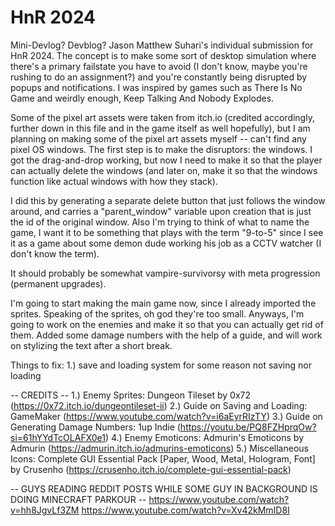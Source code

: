 # HnR 2024
Mini-Devlog? Devblog?
 Jason Matthew Suhari's individual submission for HnR 2024. The concept is to make some sort of desktop simulation where there's a primary failstate you have to avoid (I don't know, maybe you're rushing to do an assignment?) and you're constantly being disrupted by popups and notifications. I was inspired by games such as There Is No Game and weirdly enough, Keep Talking And Nobody Explodes.

 Some of the pixel art assets were taken from itch.io (credited accordingly, further down in this file and in the game itself as well hopefully), but I am planning on making some of the pixel art assets myself -- can't find any pixel OS windows. The first step is to make the disruptors: the windows. I got the drag-and-drop working, but now I need to make it so that the player can actually delete the windows (and later on, make it so that the windows function like actual windows with how they stack).

 I did this by generating a separate delete button that just follows the window around, and carries a "parent_window" variable upon creation that is just the id of the original window. Also I'm trying to think of what to name the game, I want it to be something that plays with the term "9-to-5" since I see it as a game about some demon dude working his job as a CCTV watcher (I don't know the term).
 
 It should probably be somewhat vampire-survivorsy with meta progression (permanent upgrades). 

 I'm going to start making the main game now, since I already imported the sprites. Speaking of the sprites, oh god they're too small. Anyways, I'm going to work on the enemies and make it so that you can actually get rid of them. Added some damage numbers with the help of a guide, and will work on stylizing the text after a short break.

 Things to fix:
 1.) save and loading system for some reason not saving nor loading


 -- CREDITS --
1.) Enemy Sprites:  Dungeon Tileset by 0x72 (https://0x72.itch.io/dungeontileset-ii)
2.) Guide on Saving and Loading: GameMaker (https://www.youtube.com/watch?v=i6aEyrRIzTY)
3.) Guide on Generating Damage Numbers: 1up Indie (https://youtu.be/PQ8FZHprqOw?si=61hYYdTcOLAFX0e1)
4.) Enemy Emoticons: Admurin's Emoticons by Admurin (https://admurin.itch.io/admurins-emoticons)
5.) Miscellaneous Icons: Complete GUI Essential Pack [Paper, Wood, Metal, Hologram, Font] by Crusenho (https://crusenho.itch.io/complete-gui-essential-pack)

-- GUYS READING REDDIT POSTS WHILE SOME GUY IN BACKGROUND IS DOING MINECRAFT PARKOUR --
https://www.youtube.com/watch?v=hh8JgvLf3ZM
https://www.youtube.com/watch?v=Xv42kMmID8I
